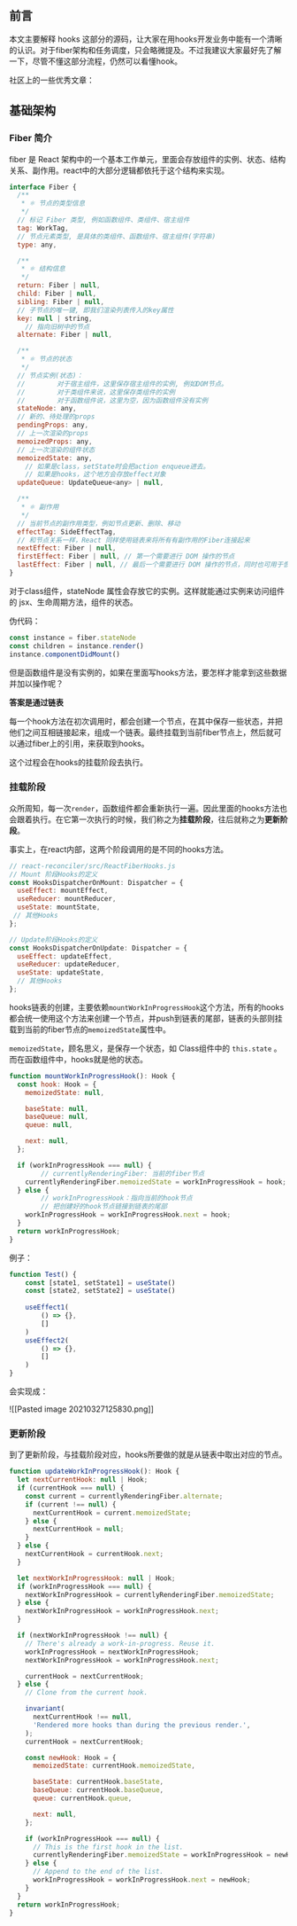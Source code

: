 ## 前言

本文主要解释 hooks 这部分的源码，让大家在用hooks开发业务中能有一个清晰的认识。对于fiber架构和任务调度，只会略微提及。不过我建议大家最好先了解一下，尽管不懂这部分流程，仍然可以看懂hook。



社区上的一些优秀文章：

## 基础架构

### Fiber 简介
fiber 是 React 架构中的一个基本工作单元，里面会存放组件的实例、状态、结构关系、副作用。react中的大部分逻辑都依托于这个结构来实现。

```js
interface Fiber {
  /**
   * ⚛️ 节点的类型信息
   */
  // 标记 Fiber 类型, 例如函数组件、类组件、宿主组件
  tag: WorkTag,
  // 节点元素类型, 是具体的类组件、函数组件、宿主组件(字符串)
  type: any,

  /**
   * ⚛️ 结构信息
   */ 
  return: Fiber | null,
  child: Fiber | null,
  sibling: Fiber | null,
  // 子节点的唯一键, 即我们渲染列表传入的key属性
  key: null | string,
	// 指向旧树中的节点
  alternate: Fiber | null,

  /**
   * ⚛️ 节点的状态
   */
  // 节点实例(状态)：
  //        对于宿主组件，这里保存宿主组件的实例, 例如DOM节点。
  //        对于类组件来说，这里保存类组件的实例
  //        对于函数组件说，这里为空，因为函数组件没有实例
  stateNode: any,
  // 新的、待处理的props
  pendingProps: any,
  // 上一次渲染的props
  memoizedProps: any, 
  // 上一次渲染的组件状态
  memoizedState: any,
	// 如果是class，setState时会把action enqueue进去。
	// 如果是hooks，这个地方会存放effect对象
  updateQueue: UpdateQueue<any> | null, 

  /**
   * ⚛️ 副作用
   */
  // 当前节点的副作用类型，例如节点更新、删除、移动
  effectTag: SideEffectTag,
  // 和节点关系一样，React 同样使用链表来将所有有副作用的Fiber连接起来
  nextEffect: Fiber | null,
  firstEffect: Fiber | null, // 第一个需要进行 DOM 操作的节点
  lastEffect: Fiber | null, // 最后一个需要进行 DOM 操作的节点，同时也可用于恢复任务
}
```

对于class组件，stateNode 属性会存放它的实例。这样就能通过实例来访问组件的 jsx、生命周期方法，组件的状态。

伪代码：

```js
const instance = fiber.stateNode
const children = instance.render()
instance.componentDidMount()
```

但是函数组件是没有实例的，如果在里面写hooks方法，要怎样才能拿到这些数据并加以操作呢？

**答案是通过链表**

每一个hook方法在初次调用时，都会创建一个节点，在其中保存一些状态，并把他们之间互相链接起来，组成一个链表。最终挂载到当前fiber节点上，然后就可以通过fiber上的引用，来获取到hooks。

这个过程会在hooks的挂载阶段去执行。

### 挂载阶段

众所周知，每一次`render`，函数组件都会重新执行一遍。因此里面的hooks方法也会跟着执行。在它第一次执行的时候，我们称之为**挂载阶段**，往后就称之为**更新阶段**。

事实上，在react内部，这两个阶段调用的是不同的hooks方法。

```js
// react-reconciler/src/ReactFiberHooks.js
// Mount 阶段Hooks的定义
const HooksDispatcherOnMount: Dispatcher = {
  useEffect: mountEffect,
  useReducer: mountReducer,
  useState: mountState,
 // 其他Hooks
};

// Update阶段Hooks的定义
const HooksDispatcherOnUpdate: Dispatcher = {
  useEffect: updateEffect,
  useReducer: updateReducer,
  useState: updateState,
  // 其他Hooks
};
```

hooks链表的创建，主要依赖`mountWorkInProgressHook`这个方法，所有的hooks都会统一使用这个方法来创建一个节点，并push到链表的尾部，链表的头部则挂载到当前的fiber节点的`memoizedState`属性中。

`memoizedState`，顾名思义，是保存一个状态，如 Class组件中的 `this.state` 。而在函数组件中，hooks就是他的状态。

```js
function mountWorkInProgressHook(): Hook {
  const hook: Hook = {
    memoizedState: null,

    baseState: null,
    baseQueue: null,
    queue: null,

    next: null,
  };

  if (workInProgressHook === null) {
		// currentlyRenderingFiber: 当前的fiber节点
    currentlyRenderingFiber.memoizedState = workInProgressHook = hook;
  } else {
		// workInProgressHook：指向当前的hook节点
		// 把创建好的hook节点链接到链表的尾部
    workInProgressHook = workInProgressHook.next = hook;
  }
  return workInProgressHook;
}
```

例子：

```js
function Test() {
	const [state1, setState1] = useState()
	const [state2, setState2] = useState()
	
	useEffect1(
		() => {},
		[]
	)
	useEffect2(
		() => {},
		[]
	)
}
```

会实现成：

![[Pasted image 20210327125830.png]]


### 更新阶段

到了更新阶段，与挂载阶段对应，hooks所要做的就是从链表中取出对应的节点。

```js
function updateWorkInProgressHook(): Hook {
  let nextCurrentHook: null | Hook;
  if (currentHook === null) {
    const current = currentlyRenderingFiber.alternate;
    if (current !== null) {
      nextCurrentHook = current.memoizedState;
    } else {
      nextCurrentHook = null;
    }
  } else {
    nextCurrentHook = currentHook.next;
  }

  let nextWorkInProgressHook: null | Hook;
  if (workInProgressHook === null) {
    nextWorkInProgressHook = currentlyRenderingFiber.memoizedState;
  } else {
    nextWorkInProgressHook = workInProgressHook.next;
  }

  if (nextWorkInProgressHook !== null) {
    // There's already a work-in-progress. Reuse it.
    workInProgressHook = nextWorkInProgressHook;
    nextWorkInProgressHook = workInProgressHook.next;

    currentHook = nextCurrentHook;
  } else {
    // Clone from the current hook.

    invariant(
      nextCurrentHook !== null,
      'Rendered more hooks than during the previous render.',
    );
    currentHook = nextCurrentHook;

    const newHook: Hook = {
      memoizedState: currentHook.memoizedState,

      baseState: currentHook.baseState,
      baseQueue: currentHook.baseQueue,
      queue: currentHook.queue,

      next: null,
    };

    if (workInProgressHook === null) {
      // This is the first hook in the list.
      currentlyRenderingFiber.memoizedState = workInProgressHook = newHook;
    } else {
      // Append to the end of the list.
      workInProgressHook = workInProgressHook.next = newHook;
    }
  }
  return workInProgressHook;
}
```